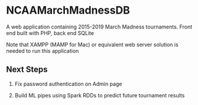 # NCAAMarchMadnessDB


A web application containing 2015-2019 March Madness tournaments. Front end built with PHP, back end SQLite

Note that XAMPP (MAMP for Mac) or equivalent web server solution is needed to run this application

## Next Steps

1. Fix password authentication on Admin page

2. Build ML pipes using Spark RDDs to predict future tournament results

